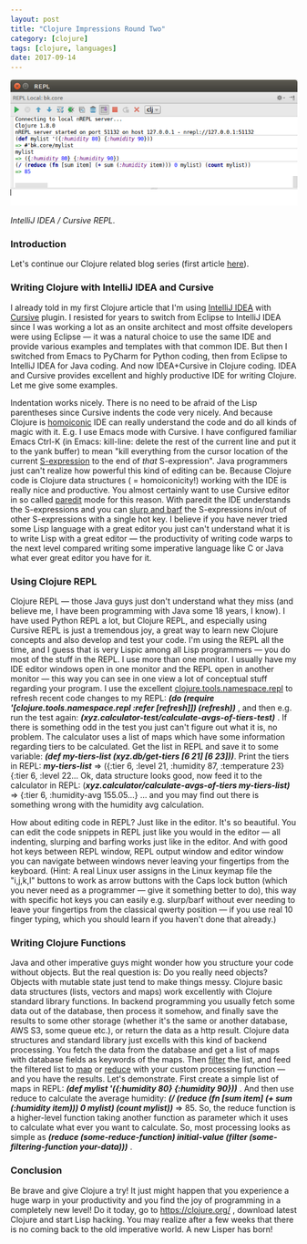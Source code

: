 ```yaml
---
layout: post
title: "Clojure Impressions Round Two"
category: [clojure]
tags: [clojure, languages]
date: 2017-09-14
---
```


![](/img/2017-09-14-clojure-impressions-round-two_img_1.png)

*IntelliJ IDEA / Cursive REPL.*

### Introduction

Let's continue our Clojure related blog series (first article [here](https://medium.com/tieto-developers/clojure-first-impressions-2c6232f4b514)).

### Writing Clojure with IntelliJ IDEA and Cursive

I already told in my first Clojure article that I'm using [IntelliJ IDEA](https://www.jetbrains.com/idea/) with [Cursive](https://cursive-ide.com/) plugin. I resisted for years to switch from Eclipse to IntelliJ IDEA since I was working a lot as an onsite architect and most offsite developers were using Eclipse — it was a natural choice to use the same IDE and provide various examples and templates with that common IDE. But then I switched from Emacs to PyCharm for Python coding, then from Eclipse to IntelliJ IDEA for Java coding. And now IDEA+Cursive in Clojure coding. IDEA and Cursive provides excellent and highly productive IDE for writing Clojure. Let me give some examples.

Indentation works nicely. There is no need to be afraid of the Lisp parentheses since Cursive indents the code very nicely. And because Clojure is [homoiconic](https://en.wikipedia.org/wiki/Homoiconicity) IDE can really understand the code and do all kinds of magic with it. E.g. I use Emacs mode with Cursive. I have configured familiar Emacs Ctrl-K (in Emacs: kill-line: delete the rest of the current line and put it to the yank buffer) to mean "kill everything from the cursor location of the current [S-expression](https://en.wikipedia.org/wiki/S-expression#Use_in_Lisp) to the end of *that* S-expression". Java programmers just can't realize how powerful this kind of editing can be. Because Clojure code is Clojure data structures ( = homoiconicity!) working with the IDE is really nice and productive. You almost certainly want to use Cursive editor in so called [paredit](http://danmidwood.com/content/2014/11/21/animated-paredit.html) mode for this reason. With paredit the IDE understands the S-expressions and you can [slurp and barf](http://danmidwood.com/content/2014/11/21/animated-paredit.html) the S-expressions in/out of other S-expressions with a single hot key. I believe if you have never tried some Lisp language with a great editor you just can't understand what it is to write Lisp with a great editor — the productivity of writing code warps to the next level compared writing some imperative language like C or Java what ever great editor you have for it.

### Using Clojure REPL

Clojure REPL — those Java guys just don't understand what they miss (and believe me, I have been programming with Java some 18 years, I know). I have used Python REPL a lot, but Clojure REPL, and especially using Cursive REPL is just a tremendous joy, a great way to learn new Clojure concepts and also develop and test your code. I'm using the REPL all the time, and I guess that is very Lispic among all Lisp programmers — you do most of the stuff in the REPL. I use more than one monitor. I usually have my IDE editor windows open in one monitor and the REPL open in another monitor — this way you can see in one view a lot of conceptual stuff regarding your program. I use the excellent [clojure.tools.namespace.repl](https://github.com/clojure/tools.namespace) to refresh recent code changes to my REPL: ***(do (require '[clojure.tools.namespace.repl :refer [refresh]]) (refresh))*** , and then e.g. run the test again: ***(xyz.calculator-test/calculate-avgs-of-tiers-test)*** . If there is something odd in the test you just can't figure out what it is, no problem. The calculator uses a list of maps which have some information regarding tiers to be calculated. Get the list in REPL and save it to some variable: ***(def my-tiers-list (xyz.db/get-tiers [6 21] [6 23]))***. Print the tiers in REPL: ***my-tiers-list*** => ({:tier 6, :level 21, :humidity 87, :temperature 23} {:tier 6, :level 22… Ok, data structure looks good, now feed it to the calculator in REPL: (***xyz.calculator/calculate-avgs-of-tiers my-tiers-list)*** => {:tier 6, :humidity-avg 155.05…} … and you may find out there is something wrong with the humidity avg calculation.

How about editing code in REPL? Just like in the editor. It's so beautiful. You can edit the code snippets in REPL just like you would in the editor — all indenting, slurping and barfing works just like in the editor. And with good hot keys between REPL window, REPL output window and editor window you can navigate between windows never leaving your fingertips from the keyboard. (Hint: A real Linux user assigns in the Linux keymap file the "i,j,k,l" buttons to work as arrow buttons with the Caps lock button (which you never need as a programmer — give it something better to do), this way with specific hot keys you can easily e.g. slurp/barf without ever needing to leave your fingertips from the classical qwerty position — if you use real 10 finger typing, which you should learn if you haven't done that already.)

### Writing Clojure Functions

Java and other imperative guys might wonder how you structure your code without objects. But the real question is: Do you really need objects? Objects with mutable state just tend to make things messy. Clojure basic data structures (lists, vectors and maps) work excellently with Clojure standard library functions. In backend programming you usually fetch some data out of the database, then process it somehow, and finally save the results to some other storage (whether it's the same or another database, AWS S3, some queue etc.), or return the data as a http result. Clojure data structures and standard library just excells with this kind of backend processing. You fetch the data from the database and get a list of maps with database fields as keywords of the maps. Then [filter](https://clojuredocs.org/clojure.core/filter) the list, and feed the filtered list to [map](https://clojuredocs.org/clojure.core/map) or [reduce](https://clojuredocs.org/clojure.core/reduce) with your custom processing function — and you have the results. Let's demonstrate. First create a simple list of maps in REPL: ***(def mylist '({:humidity 80} {:humidity 90}))*** . And then use reduce to calculate the average humidity: ***(/ (reduce (fn [sum item] (+ sum (:humidity item))) 0 mylist) (count mylist))*** => 85. So, the reduce function is a higher-level function taking another function as parameter which it uses to calculate what ever you want to calculate. So, most processing looks as simple as ***(reduce (some-reduce-function) initial-value (filter (some-filtering-function your-data)))*** .

### Conclusion

Be brave and give Clojure a try! It just might happen that you experience a huge warp in your productivity and you find the joy of programming in a completely new level! Do it today, go to <https://clojure.org/> , download latest Clojure and start Lisp hacking. You may realize after a few weeks that there is no coming back to the old imperative world. A new Lisper has born!

  
